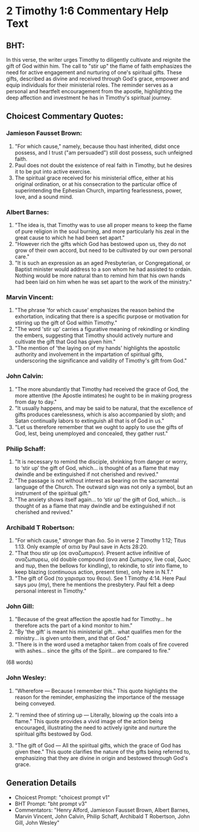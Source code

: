 # 2 Timothy 1:6 Commentary Help Text

## BHT:
In this verse, the writer urges Timothy to diligently cultivate and reignite the gift of God within him. The call to "stir up" the flame of faith emphasizes the need for active engagement and nurturing of one's spiritual gifts. These gifts, described as divine and received through God's grace, empower and equip individuals for their ministerial roles. The reminder serves as a personal and heartfelt encouragement from the apostle, highlighting the deep affection and investment he has in Timothy's spiritual journey.

## Choicest Commentary Quotes:
### Jamieson Fausset Brown:
1. "For which cause," namely, because thou hast inherited, didst once possess, and I trust ("am persuaded") still dost possess, such unfeigned faith.
2. Paul does not doubt the existence of real faith in Timothy, but he desires it to be put into active exercise.
3. The spiritual grace received for his ministerial office, either at his original ordination, or at his consecration to the particular office of superintending the Ephesian Church, imparting fearlessness, power, love, and a sound mind.

### Albert Barnes:
1. "The idea is, that Timothy was to use all proper means to keep the flame of pure religion in the soul burning, and more particularly his zeal in the great cause to which he had been set apart."
2. "However rich the gifts which God has bestowed upon us, they do not grow of their own accord, but need to be cultivated by our own personal care."
3. "It is such an expression as an aged Presbyterian, or Congregational, or Baptist minister would address to a son whom he had assisted to ordain. Nothing would be more natural than to remind him that his own hands had been laid on him when he was set apart to the work of the ministry."

### Marvin Vincent:
1. "The phrase 'for which cause' emphasizes the reason behind the exhortation, indicating that there is a specific purpose or motivation for stirring up the gift of God within Timothy." 
2. "The word 'stir up' carries a figurative meaning of rekindling or kindling the embers, suggesting that Timothy should actively nurture and cultivate the gift that God has given him." 
3. "The mention of 'the laying on of my hands' highlights the apostolic authority and involvement in the impartation of spiritual gifts, underscoring the significance and validity of Timothy's gift from God."

### John Calvin:
1. "The more abundantly that Timothy had received the grace of God, the more attentive (the Apostle intimates) he ought to be in making progress from day to day."
2. "It usually happens, and may be said to be natural, that the excellence of gifts produces carelessness, which is also accompanied by sloth; and Satan continually labors to extinguish all that is of God in us."
3. "Let us therefore remember that we ought to apply to use the gifts of God, lest, being unemployed and concealed, they gather rust."

### Philip Schaff:
1. "It is necessary to remind the disciple, shrinking from danger or worry, to ‘stir up’ the gift of God, which... is thought of as a flame that may dwindle and be extinguished if not cherished and revived."
2. "The passage is not without interest as bearing on the sacramental language of the Church. The outward sign was not only a symbol, but an instrument of the spiritual gift."
3. "The anxiety shows itself again... to ‘stir up’ the gift of God, which... is thought of as a flame that may dwindle and be extinguished if not cherished and revived."

### Archibald T Robertson:
1. "For which cause," stronger than διο. So in verse 2 Timothy 1:12; Titus 1:13. Only example of αιτια by Paul save in Acts 28:20.
2. "That thou stir up (σε αναζωπυρειν). Present active infinitive of αναζωπυρεω, old double compound (ανα and ζωπυρον, live coal, ζωος and πυρ, then the bellows for kindling), to rekindle, to stir into flame, to keep blazing (continuous action, present time), only here in N.T."
3. "The gift of God (το χαρισμα του θεου). See 1 Timothy 4:14. Here Paul says μου (my), there he mentions the presbytery. Paul felt a deep personal interest in Timothy."

### John Gill:
1. "Because of the great affection the apostle had for Timothy... he therefore acts the part of a kind monitor to him."
2. "By 'the gift' is meant his ministerial gift... what qualifies men for the ministry... is given unto them, and that of God."
3. "There is in the word used a metaphor taken from coals of fire covered with ashes... since the gifts of the Spirit... are compared to fire."

(68 words)

### John Wesley:
1. "Wherefore — Because I remember this." This quote highlights the reason for the reminder, emphasizing the importance of the message being conveyed.

2. "I remind thee of stirring up — Literally, blowing up the coals into a flame." This quote provides a vivid image of the action being encouraged, illustrating the need to actively ignite and nurture the spiritual gifts bestowed by God.

3. "The gift of God — All the spiritual gifts, which the grace of God has given thee." This quote clarifies the nature of the gifts being referred to, emphasizing that they are divine in origin and bestowed through God's grace.


## Generation Details
- Choicest Prompt: "choicest prompt v1"
- BHT Prompt: "bht prompt v3"
- Commentators: "Henry Alford, Jamieson Fausset Brown, Albert Barnes, Marvin Vincent, John Calvin, Philip Schaff, Archibald T Robertson, John Gill, John Wesley"
